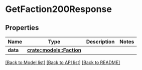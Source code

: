 # GetFaction200Response

## Properties

Name | Type | Description | Notes
------------ | ------------- | ------------- | -------------
**data** | [**crate::models::Faction**](Faction.md) |  | 

[[Back to Model list]](../README.md#documentation-for-models) [[Back to API list]](../README.md#documentation-for-api-endpoints) [[Back to README]](../README.md)


